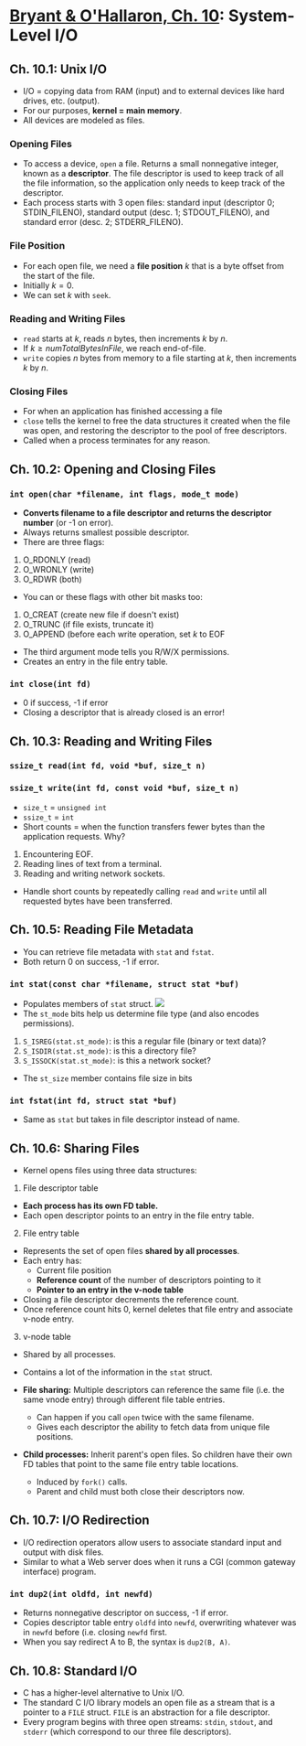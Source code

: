 # [Bryant & O'Hallaron, Ch. 10](http://www.codeman.net/wp-content/uploads/2011/12/Computer_Systems-A_Programmers_Perspective-2e.pdf#page=896): System-Level I/O

## Ch. 10.1: Unix I/O
- I/O = copying data from RAM (input) and to external devices like hard drives, etc. (output).
- For our purposes, **kernel = main memory**.
- All devices are modeled as files.

### Opening Files
- To access a device, `open` a file. Returns a small nonnegative integer, known as a **descriptor**. The file descriptor is used to keep track of all the file information, so the application only needs to keep track of the descriptor.
- Each process starts with 3 open files: standard input (descriptor 0; STDIN_FILENO), standard output (desc. 1; STDOUT_FILENO), and standard error (desc. 2; STDERR_FILENO).

### File Position
- For each open file, we need a **file position** $k$ that is a byte offset from the start of the file. 
- Initially $k = 0$. 
- We can set $k$ with `seek`.

### Reading and Writing Files
- `read` starts at $k$, reads $n$ bytes, then increments $k$ by $n$.
- If $k \geq numTotalBytesInFile$, we reach end-of-file.
- `write` copies $n$ bytes from memory to a file starting at $k$, then increments $k$ by $n$.

### Closing Files
- For when an application has finished accessing a file
- `close` tells the kernel to free the data structures it created when the file was open, and restoring the descriptor to the pool of free descriptors. 
- Called when a process terminates for any reason.

## Ch. 10.2: Opening and Closing Files

### `int open(char *filename, int flags, mode_t mode)`
- **Converts filename to a file descriptor and returns the descriptor number** (or -1 on error).
- Always returns smallest possible descriptor. 
- There are three flags: 
1. O_RDONLY (read)
2. O_WRONLY (write)
3. O_RDWR (both)
- You can or these flags with other bit masks too:
1. O_CREAT (create new file if doesn't exist)
2. O_TRUNC (if file exists, truncate it)
3. O_APPEND (before each write operation, set $k$ to EOF
- The third argument mode tells you R/W/X permissions.
- Creates an entry in the file entry table.

### `int close(int fd)`
- 0 if success, -1 if error
- Closing a descriptor that is already closed is an error!

## Ch. 10.3: Reading and Writing Files

### `ssize_t read(int fd, void *buf, size_t n)`
### `ssize_t write(int fd, const void *buf, size_t n)`

- `size_t` = `unsigned int`
- `ssize_t` = `int`
- Short counts = when the function transfers fewer bytes than the application requests. Why?
1. Encountering EOF.
2. Reading lines of text from a terminal.
3. Reading and writing network sockets.
- Handle short counts by repeatedly calling `read` and `write` until all requested bytes have been transferred.

## Ch. 10.5: Reading File Metadata
- You can retrieve file metadata with `stat` and `fstat`.
- Both return 0 on success, -1 if error.

### `int stat(const char *filename, struct stat *buf)`
- Populates members of 	`stat` struct.
![](https://image.ibb.co/cq2VRJ/Screen_Shot_2018_05_10_at_1_53_39_PM.png)
- The `st_mode` bits help us determine file type (and also encodes permissions).
1. `S_ISREG(stat.st_mode)`: is this a regular file (binary or text data)?
2. `S_ISDIR(stat.st_mode)`: is this a directory file?
3. `S_ISSOCK(stat.st_mode)`: is this a network socket?
- The `st_size` member contains file size in bits

### `int fstat(int fd, struct stat *buf)`
- Same as `stat` but takes in file descriptor instead of name.

## Ch. 10.6: Sharing Files
- Kernel opens files using three data structures:
1. File descriptor table
- **Each process has its own FD table.**
- Each open descriptor points to an entry in the file entry table.
2. File entry table
- Represents the set of open files **shared by all processes**.
- Each entry has:
	- Current file position
	- **Reference count** of the number of descriptors pointing to it
	- **Pointer to an entry in the v-node table**
- Closing a file descriptor decrements the reference count.
- Once reference count hits 0, kernel deletes that file entry and associate v-node entry.
3. v-node table
- Shared by all processes.
- Contains a lot of the information in the `stat` struct.

- **File sharing:** Multiple descriptors can reference the same file (i.e. the same vnode entry) through different file table entries.
	- Can happen if you call `open` twice with the same filename.
	- Gives each descriptor the ability to fetch data from unique file positions.

- **Child processes:** Inherit parent's open files. So children have their own FD tables that point to the same file entry table locations.
	- Induced by `fork()` calls.
	- Parent and child must both close their descriptors now.

## Ch. 10.7: I/O Redirection
- I/O redirection operators allow users to associate standard input and output with disk files.
- Similar to what a Web server does when it runs a CGI (common gateway interface) program. 

### `int dup2(int oldfd, int newfd)`
- Returns nonnegative descriptor on success, -1 if error.
- Copies descriptor table entry `oldfd` into `newfd`, overwriting whatever was in `newfd` before (i.e. closing `newfd` first.
- When you say redirect A to B, the syntax is `dup2(B, A)`.

## Ch. 10.8: Standard I/O
- C has a higher-level alternative to Unix I/O.
- The standard C I/O library models an open file as a stream that is a pointer to a `FILE` struct. `FILE` is an abstraction for a file descriptor. 
- Every program begins with three open streams: `stdin`, `stdout`, and `stderr` (which correspond to our three file descriptors).